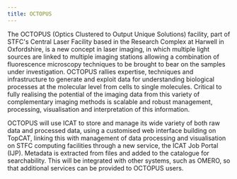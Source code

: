 ```yaml
---
title: OCTOPUS
---
```


The OCTOPUS (Optics Clustered to Output Unique Solutions) facility, part
of STFC's Central Laser Facility based in the Research Complex at
Harwell in Oxfordshire, is a new concept in laser imaging, in which
multiple light sources are linked to multiple imaging stations allowing
a combination of fluorescence microscopy techniques to be brought to
bear on the samples under investigation. OCTOPUS rallies expertise,
techniques and infrastructure to generate and exploit data for
understanding biological processes at the molecular level from cells to
single molecules. Critical to fully realising the potential of the
imaging data from this variety of complementary imaging methods is
scalable and robust management, processing, visualisation and
interpretation of this information.

OCTOPUS will use ICAT to store and manage its wide variety of both raw
data and processed data, using a customised web interface building on
TopCAT, linking this with management of data processing and
visualisation on STFC computing facilities through a new service, the
ICAT Job Portal (IJP). Metadata is extracted from files and added to the
catalogue for searchability. This will be integrated with other systems,
such as OMERO, so that additional services can be provided to OCTOPUS
users.
